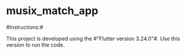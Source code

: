 # musix_match_app

#Instructions:#

This project is developed using the #"Flutter version 3.24.0"#. Use this version to run the code.
